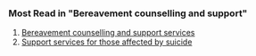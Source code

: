 ###  Most Read in "Bereavement counselling and support"

  1. [ Bereavement counselling and support services ](/en/death/bereavement-counselling-and-support/bereavement-counselling-andsupport-services/)
  2. [ Support services for those affected by suicide ](/en/death/bereavement-counselling-and-support/support-services-for-those-affected-by-suicide/)

